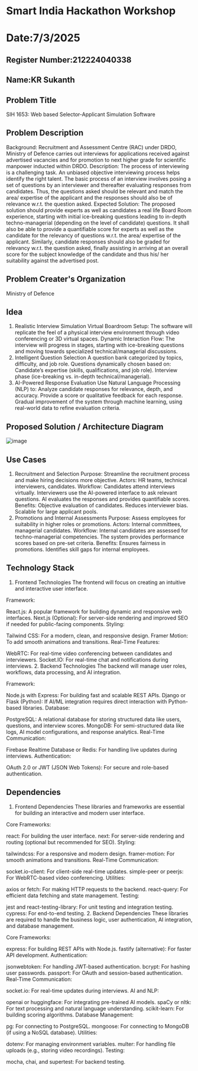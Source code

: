 # Smart India Hackathon Workshop
# Date:7/3/2025
## Register Number:212224040338
## Name:KR Sukanth
## Problem Title
SIH 1653: Web based Selector-Applicant Simulation Software
## Problem Description
Background: Recruitment and Assessment Centre (RAC) under DRDO, Ministry of Defence carries out interviews for applications received against advertised vacancies and for promotion to next higher grade for scientific manpower inducted within DRDO. Description: The process of interviewing is a challenging task. An unbiased objective interviewing process helps identify the right talent. The basic process of an interview involves posing a set of questions by an interviewer and thereafter evaluating responses from candidates. Thus, the questions asked should be relevant and match the area/ expertise of the applicant and the responses should also be of relevance w.r.t. the question asked. Expected Solution: The proposed solution should provide experts as well as candidates a real life Board Room experience, starting with initial ice-breaking questions leading to in-depth techno-managerial (depending on the level of candidate) questions. It shall also be able to provide a quantifiable score for experts as well as the candidate for the relevancy of questions w.r.t. the area/ expertise of the applicant. Similarly, candidate responses should also be graded for relevancy w.r.t. the question asked, finally assisting in arriving at an overall score for the subject knowledge of the candidate and thus his/ her suitability against the advertised post.

## Problem Creater's Organization
Ministry of Defence

## Idea
1. Realistic Interview Simulation
Virtual Boardroom Setup: The software will replicate the feel of a physical interview environment through video conferencing or 3D virtual spaces.
Dynamic Interaction Flow: The interview will progress in stages, starting with ice-breaking questions and moving towards specialized technical/managerial discussions.
2. Intelligent Question Selection
A question bank categorized by topics, difficulty, and job role.
Questions dynamically chosen based on:
Candidate’s expertise (skills, qualifications, and job role).
Interview phase (ice-breaking vs. in-depth technical/managerial).
3. AI-Powered Response Evaluation
Use Natural Language Processing (NLP) to:
Analyze candidate responses for relevance, depth, and accuracy.
Provide a score or qualitative feedback for each response.
Gradual improvement of the system through machine learning, using real-world data to refine evaluation criteria.


## Proposed Solution / Architecture Diagram
![image](https://github.com/user-attachments/assets/85a8aa7b-ff61-4c39-8e34-f9da70634be0)



## Use Cases
1. Recruitment and Selection
Purpose: Streamline the recruitment process and make hiring decisions more objective.
Actors: HR teams, technical interviewers, candidates.
Workflow:
Candidates attend interviews virtually.
Interviewers use the AI-powered interface to ask relevant questions.
AI evaluates the responses and provides quantifiable scores.
Benefits:
Objective evaluation of candidates.
Reduces interviewer bias.
Scalable for large applicant pools.
2. Promotions and Internal Assessments
Purpose: Assess employees for suitability in higher roles or promotions.
Actors: Internal committees, managerial candidates.
Workflow:
Internal candidates are assessed for techno-managerial competencies.
The system provides performance scores based on pre-set criteria.
Benefits:
Ensures fairness in promotions.
Identifies skill gaps for internal employees.


## Technology Stack
1. Frontend Technologies
The frontend will focus on creating an intuitive and interactive user interface.

Framework:

React.js: A popular framework for building dynamic and responsive web interfaces.
Next.js (Optional): For server-side rendering and improved SEO if needed for public-facing components.
Styling:

Tailwind CSS: For a modern, clean, and responsive design.
Framer Motion: To add smooth animations and transitions.
Real-Time Features:

WebRTC: For real-time video conferencing between candidates and interviewers.
Socket.IO: For real-time chat and notifications during interviews.
2. Backend Technologies
The backend will manage user roles, workflows, data processing, and AI integration.

Framework:

Node.js with Express: For building fast and scalable REST APIs.
Django or Flask (Python): If AI/ML integration requires direct interaction with Python-based libraries.
Database:

PostgreSQL: A relational database for storing structured data like users, questions, and interview scores.
MongoDB: For semi-structured data like logs, AI model configurations, and response analytics.
Real-Time Communication:

Firebase Realtime Database or Redis: For handling live updates during interviews.
Authentication:

OAuth 2.0 or JWT (JSON Web Tokens): For secure and role-based authentication.


## Dependencies
1. Frontend Dependencies
These libraries and frameworks are essential for building an interactive and modern user interface.

Core Frameworks:

react: For building the user interface.
next: For server-side rendering and routing (optional but recommended for SEO).
Styling:

tailwindcss: For a responsive and modern design.
framer-motion: For smooth animations and transitions.
Real-Time Communication:

socket.io-client: For client-side real-time updates.
simple-peer or peerjs: For WebRTC-based video conferencing.
Utilities:

axios or fetch: For making HTTP requests to the backend.
react-query: For efficient data fetching and state management.
Testing:

jest and react-testing-library: For unit testing and integration testing.
cypress: For end-to-end testing.
2. Backend Dependencies
These libraries are required to handle the business logic, user authentication, AI integration, and database management.

Core Frameworks:

express: For building REST APIs with Node.js.
fastify (alternative): For faster API development.
Authentication:

jsonwebtoken: For handling JWT-based authentication.
bcrypt: For hashing user passwords.
passport: For OAuth and session-based authentication.
Real-Time Communication:

socket.io: For real-time updates during interviews.
AI and NLP:

openai or huggingface: For integrating pre-trained AI models.
spaCy or nltk: For text processing and natural language understanding.
scikit-learn: For building scoring algorithms.
Database Management:

pg: For connecting to PostgreSQL.
mongoose: For connecting to MongoDB (if using a NoSQL database).
Utilities:

dotenv: For managing environment variables.
multer: For handling file uploads (e.g., storing video recordings).
Testing:

mocha, chai, and supertest: For backend testing.

